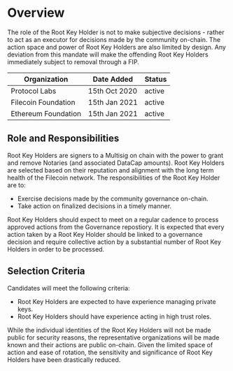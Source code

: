 # Overview
The role of the Root Key Holder is not to make subjective decisions - rather to act as an executor for decisions made by the community on-chain. The action space and power of Root Key Holders are also limited by design. Any deviation from this mandate will make the offending Root Key Holders immediately subject to removal through a FIP.

|Organization|Date Added|Status|
|-|-|-|
|Protocol Labs|15th Oct 2020|active|
|Filecoin Foundation|15th Jan 2021|active|
|Ethereum Foundation|15th Jan 2021|active|

## Role and Responsibilities

Root Key Holders are signers to a Multisig on chain with the power to grant and remove Notaries (and associated DataCap amounts). Root Key Holders are selected based on their reputation and alignment with the long term health of the Filecoin network. The responsibilities of the Root Key Holder are to: 
- Exercise decisions made by the community governance on-chain.
- Take action on finalized decisions in a timely manner.

Root Key Holders should expect to meet on a regular cadence to process approved actions from the Governance repostiory. It is expected that every action taken by a Root Key Holder should be linked to a governance decision and require collective action by a substantial number of Root Key Holders in order to be processed. 

## Selection Criteria
Candidates will meet the following criteria: 
- Root Key Holders are expected to have experience managing private keys.
- Root Key Holders should have experience acting in high trust roles.

While the individual identities of the Root Key Holders will not be made public for security reasons, the representative organizations will be made known and their actions are public on-chain. Given the limited space of action and ease of rotation, the sensitivity and significance of Root Key Holders have been drastically reduced.
